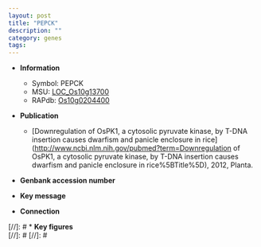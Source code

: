 ```yaml
---
layout: post
title: "PEPCK"
description: ""
category: genes
tags: 
---
```


* **Information**  
    + Symbol: PEPCK  
    + MSU: [LOC_Os10g13700](http://rice.plantbiology.msu.edu/cgi-bin/ORF_infopage.cgi?orf=LOC_Os10g13700)  
    + RAPdb: [Os10g0204400](http://rapdb.dna.affrc.go.jp/viewer/gbrowse_details/irgsp1?name=Os10g0204400)  

* **Publication**  
    + [Downregulation of OsPK1, a cytosolic pyruvate kinase, by T-DNA insertion causes dwarfism and panicle enclosure in rice](http://www.ncbi.nlm.nih.gov/pubmed?term=Downregulation of OsPK1, a cytosolic pyruvate kinase, by T-DNA insertion causes dwarfism and panicle enclosure in rice%5BTitle%5D), 2012, Planta.

* **Genbank accession number**  

* **Key message**  

* **Connection**  

[//]: # * **Key figures**  
[//]: # 
[//]: # 
